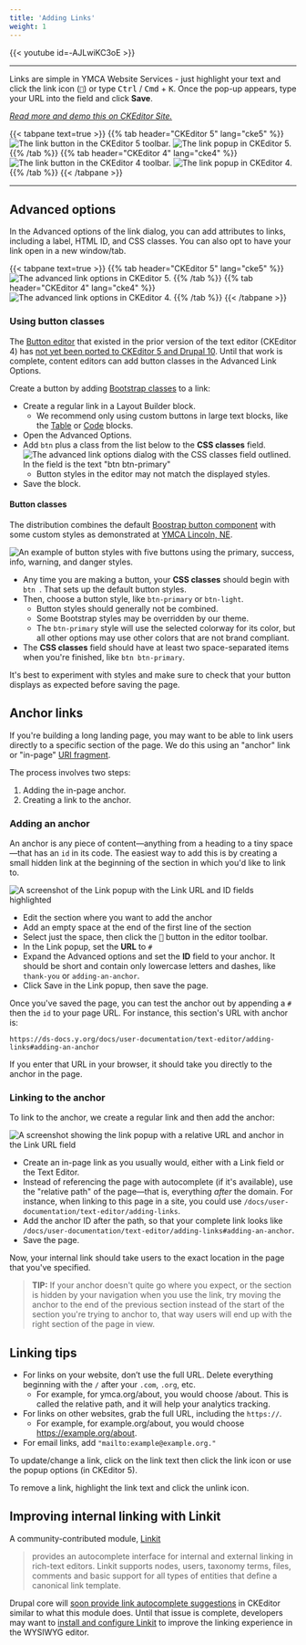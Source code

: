 ```yaml
---
title: 'Adding Links'
weight: 1
---
```


{{< youtube id=-AJLwiKC3oE >}}

-----

Links are simple in YMCA Website Services - just highlight your text and click the link icon (`🔗`) or type <kbd>Ctrl</kbd> / <kbd>Cmd</kbd> + <kbd>K</kbd>. Once the pop-up appears, type your URL into the field and click **Save**.

*[Read more and demo this on CKEditor Site.](https://ckeditor.com/docs/ckeditor5/latest/features/link.html)*

{{< tabpane text=true >}}
{{% tab header="CKEditor 5" lang="cke5" %}}
![The link button in the CKEditor 5 toolbar.](adding-links--cke5-toolbar.png "The link button in the CKEditor 5 toolbar.")
![The link popup in CKEditor 5.](adding-links--cke5-popup.png "The link popup in CKEditor 5.")
{{% /tab %}}
{{% tab header="CKEditor 4" lang="cke4" %}}
![The link button in the CKEditor 4 toolbar.](adding-links--cke4-toolbar.png "The link button in the CKEditor 4 toolbar.")
![The link popup in CKEditor 4.](adding-links--cke4-popup.png "The link popup in CKEditor 4.")
{{% /tab %}}
{{< /tabpane >}}

<hr />

## Advanced options

In the Advanced options of the link dialog, you can add attributes to links, including a label, HTML ID, and CSS classes. You can also opt to have your link open in a new window/tab.

{{< tabpane text=true >}}
{{% tab header="CKEditor 5" lang="cke5" %}}
![The advanced link options in CKEditor 5.](adding-links--cke5-advanced.png "The advanced link options in CKEditor 5.")
{{% /tab %}}
{{% tab header="CKEditor 4" lang="cke4" %}}
![The advanced link options in CKEditor 4.](adding-links--cke4-advanced.png "The advanced link options in CKEditor 4.")
{{% /tab %}}
{{< /tabpane >}}

### Using button classes

The [Button editor](../building-buttons) that existed in the prior version of the text editor (CKEditor 4) has [not yet been ported to CKEditor 5 and Drupal 10](https://www.drupal.org/project/ckeditor_bootstrap_buttons/issues/3308035). Until that work is complete, content editors can add button classes in the Advanced Link Options.

Create a button by adding [Bootstrap classes](https://getbootstrap.com/docs/4.6/components/buttons/) to a link:

- Create a regular link in a Layout Builder block.
  - We recommend only using custom buttons in large text blocks, like the [Table](../../layout-builder/table) or [Code](../../layout-builder/code) blocks.
- Open the Advanced Options.
- Add `btn` plus a class from the list below to the **CSS classes** field. ![The advanced link options dialog with the CSS classes field outlined. In the field is the text "btn btn-primary"](adding-links--button-classes.png)
  - Button styles in the editor may not match the displayed styles.
- Save the block.

#### Button classes

The distribution combines the default [Boostrap button component](https://getbootstrap.com/docs/4.6/components/buttons/) with some custom styles as demonstrated at [YMCA Lincoln, NE](https://www.ymcalincoln.org/buttons).

![An example of button styles with five buttons using the primary, success, info, warning, and danger styles.](adding-links--button-example.png)

- Any time you are making a button, your **CSS classes** should begin with `btn `. That sets up the default button styles.
- Then, choose a button style, like `btn-primary` or `btn-light`.
  - Button styles should generally not be combined.
  - Some Bootstrap styles may be overridden by our theme.
  - The `btn-primary` style will use the selected colorway for its color, but all other options may use other colors that are not brand compliant.
- The **CSS classes** field should have at least two space-separated items when you're finished, like `btn btn-primary`.

It's best to experiment with styles and make sure to check that your button displays as expected before saving the page.

## Anchor links

If you're building a long landing page, you may want to be able to link users directly to a specific section of the page. We do this using an "anchor" link or "in-page" [URI fragment](https://en.wikipedia.org/wiki/URI_fragment).

The process involves two steps:

1. Adding the in-page anchor.
2. Creating a link to the anchor.

### Adding an anchor

An anchor is any piece of content—anything from a heading to a tiny space—that has an `id` in its code. The easiest way to add this is by creating a small hidden link at the beginning of the section in which you'd like to link to.

![A screenshot of the Link popup with the Link URL and ID fields highlighted](adding-links--adding-anchor.png)

- Edit the section where you want to add the anchor
- Add an empty space at the end of the first line of the section
- Select just the space, then click the <kbd>🔗</kbd> button in the editor toolbar.
- In the Link popup, set the **URL** to `#`
- Expand the Advanced options and set the **ID** field to your anchor. It should be short and contain only lowercase letters and dashes, like `thank-you` or `adding-an-anchor`.
- Click Save in the Link popup, then save the page.

Once you've saved the page, you can test the anchor out by appending a `#` then the `id` to your page URL. For instance, this section's URL with anchor is:

`https://ds-docs.y.org/docs/user-documentation/text-editor/adding-links#adding-an-anchor`

If you enter that URL in your browser, it should take you directly to the anchor in the page.

### Linking to the anchor

To link to the anchor, we create a regular link and then add the anchor:

![A screenshot showing the link popup with a relative URL and anchor in the Link URL field](adding-links--linking-to-anchor.png)

- Create an in-page link as you usually would, either with a Link field or the Text Editor.
- Instead of referencing the page with autocomplete (if it's available), use the "relative path" of the page—that is, everything _after_ the domain. For instance, when linking to this page in a site, you could use `/docs/user-documentation/text-editor/adding-links`.
- Add the anchor ID after the path, so that your complete link looks like `/docs/user-documentation/text-editor/adding-links#adding-an-anchor`.
- Save the page.

Now, your internal link should take users to the exact location in the page that you've specified.

> **TIP:** If your anchor doesn't quite go where you expect, or the section is hidden by your navigation when you use the link, try moving the anchor to the end of the previous section instead of the start of the section you're trying to anchor to, that way users will end up with the right section of the page in view.


## Linking tips

* For links on your website, don’t use the full URL. Delete everything beginning with the `/` after your `.com`, `.org`, etc.
  * For example, for ymca.org/about, you would choose /about. This is called the relative path, and it will help your analytics tracking.
* For links on other websites, grab the full URL, including the `https://`.
  * For example, for example.org/about, you would choose https://example.org/about.
* For email links, add `"mailto:example@example.org."`

To update/change a link, click on the link text then click the link icon or use the popup options (in CKEditor 5).

To remove a link, highlight the link text and click the unlink icon.

## Improving internal linking with Linkit

A community-contributed module, [Linkit](https://www.drupal.org/project/linkit)

> provides an autocomplete interface for internal and external linking in rich-text editors. Linkit supports nodes, users, taxonomy terms, files, comments and basic support for all types of entities that define a canonical link template.

Drupal core will [soon provide link autocomplete suggestions](https://www.drupal.org/project/drupal/issues/3317769) in CKEditor similar to what this module does. Until that issue is complete, developers may want to [install and configure Linkit](https://www.drupal.org/project/linkit) to improve the linking experience in the WYSIWYG editor.
